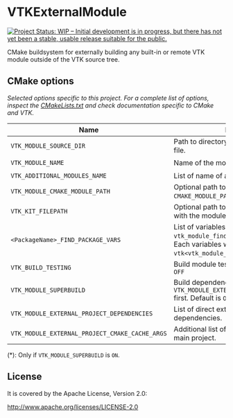 VTKExternalModule
=================

[![Project Status: WIP – Initial development is in progress, but there has not yet been a stable, usable release suitable for the public.](https://www.repostatus.org/badges/latest/wip.svg)](https://www.repostatus.org/#wip)

CMake buildsystem for externally building any built-in or remote VTK module outside of the VTK source tree.

CMake options
-------------

_Selected options specific to this project. For a complete list of options, inspect the [CMakeLists.txt][CMakeLists] and check documentation specific to CMake and VTK._

[CMakeLists]: CMakeLists.txt


| Name | Description | Required |
|------|-------------|----------|
| `VTK_MODULE_SOURCE_DIR` | Path to directory containing a [vtk.module][vtk.module] file. | :heavy_check_mark: |
| `VTK_MODULE_NAME` | Name of the module specified after `VTK::`. | :heavy_check_mark: |
| `VTK_ADDITIONAL_MODULES_NAME` | List of name of additional modules to build. | |
| `VTK_MODULE_CMAKE_MODULE_PATH` | Optional path to prepend to `CMAKE_MODULE_PATH`. | |
| `VTK_KIT_FILEPATH` | Optional path to the [vtk.kit][vtk.kit] file associated with the module. | |
| `<PackageName>_FIND_PACKAGE_VARS` | List of variables expected by `vtk_module_find_package(<PackageName>)`. Each variables will be configured into `vtk<vtk_module_name>-config.cmake`. | |
| `VTK_BUILD_TESTING` | Build module testing directories. Default is `OFF` | |
| `VTK_MODULE_SUPERBUILD` | Build dependency listed in `VTK_MODULE_EXTERNAL_PROJECT_DEPENDENCIES` first. Default is `OFF`. | |
| `VTK_MODULE_EXTERNAL_PROJECT_DEPENDENCIES` | List of direct external project dependencies. | :heavy_check_mark: (*) |
| `VTK_MODULE_EXTERNAL_PROJECT_CMAKE_CACHE_ARGS` | Additional list of options to associate with main project. | |

(*): Only if `VTK_MODULE_SUPERBUILD` is `ON`.

[vtk.module]: https://vtk.org/doc/nightly/html/group__module.html#module-overview
[vtk.kit]: https://vtk.org/doc/nightly/html/group__module.html#module-overview

License
-------

It is covered by the Apache License, Version 2.0:

http://www.apache.org/licenses/LICENSE-2.0
